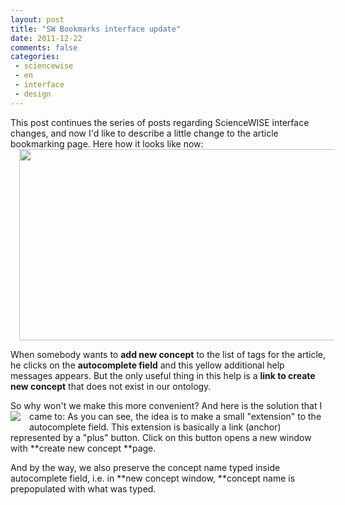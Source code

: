 ```yaml
---
layout: post
title: "SW Bookmarks interface update"
date: 2011-12-22
comments: false
categories:
 - sciencewise
 - en
 - interface
 - design
---
```



This post continues the series of posts regarding ScienceWISE interface changes, and now I'd like to describe a little change to the article bookmarking page. Here how it looks like now:
<a href="http://1.bp.blogspot.com/-yNH7F92YtVU/TvJUtLtsuDI/AAAAAAAADGM/ff5P7YohPJE/s1600/add_concept.png" imageanchor="1" style="margin-left: 1em; margin-right: 1em;"><img border="0" height="306" src="http://1.bp.blogspot.com/-yNH7F92YtVU/TvJUtLtsuDI/AAAAAAAADGM/ff5P7YohPJE/s640/add_concept.png" width="640" /></a>

When somebody wants to **add new concept** to the list of tags for the article, he clicks on the **autocomplete field** and this yellow additional help messages appears. But the only useful thing in this help is a **link to create new concept** that does not exist in our ontology.

So why won't we make this more convenient? And here is the solution that I came to:
<a href="http://2.bp.blogspot.com/-J9Ga3JUSc40/TvJO61z5LWI/AAAAAAAADGE/gCX-iwWexdU/s1600/add_concept1.png" imageanchor="1" style="clear: left; float: left; margin-bottom: 1em; margin-right: 1em;"><img border="0" src="http://2.bp.blogspot.com/-J9Ga3JUSc40/TvJO61z5LWI/AAAAAAAADGE/gCX-iwWexdU/s1600/add_concept1.png" /></a>As you can see, the idea is to make a small "extension" to the autocomplete field. This extension is basically a link (anchor) represented by a "plus" button. Click on this button opens a new window with **create new concept **page.

And by the way, we also preserve the concept name typed inside autocomplete field, i.e. in **new concept window, **concept name is prepopulated with what was typed.
